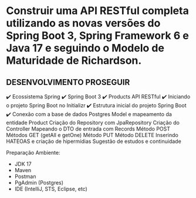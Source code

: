 # Construir uma API RESTful completa utilizando as novas versões do Spring Boot 3, Spring Framework 6 e Java 17 e seguindo o Modelo de Maturidade de Richardson. 

## DESENVOLVIMENTO PROSEGUIR
✔️ Ecossistema Spring
✔️ Spring Boot 3
✔️ Products API RESTful
✔️ Iniciando o projeto Spring Boot no Initializr
✔️ Estrutura inicial do projeto Spring Boot
✔️ Conexão com a base de dados Postgres
Model e mapeamento da entidade Product
Criação do Repository com JpaRepository
Criação do Controller
Mapeando o DTO de entrada com Records
Método POST
Métodos GET (getAll e getOne)
Método PUT
Método DELETE
Inserindo HATEOAS  e criação de hipermídias 
Sugestão de estudos e continuidade

Preparação Ambiente:
- JDK 17
- Maven
- Postman
- PgAdmin (Postgres)
- IDE (IntelliJ, STS, Eclipse, etc)
